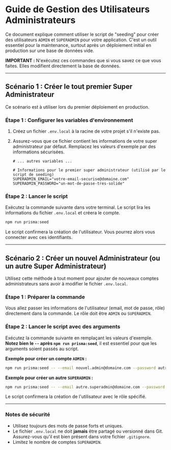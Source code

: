 # Guide de Gestion des Utilisateurs Administrateurs

Ce document explique comment utiliser le script de "seeding" pour créer des utilisateurs `ADMIN` et `SUPERADMIN` pour votre application. C'est un outil essentiel pour la maintenance, surtout après un déploiement initial en production sur une base de données vide.

**IMPORTANT :** N'exécutez ces commandes que si vous savez ce que vous faites. Elles modifient directement la base de données.

---

## Scénario 1 : Créer le tout premier Super Administrateur

Ce scénario est à utiliser lors du premier déploiement en production.

### Étape 1 : Configurer les variables d'environnement

1.  Créez un fichier `.env.local` à la racine de votre projet s'il n'existe pas.
2.  Assurez-vous que ce fichier contient les informations de votre super administrateur par défaut. Remplacez les valeurs d'exemple par des informations sécurisées.

    ```dotenv
    # ... autres variables ...

    # Informations pour le premier super administrateur (utilisé par le script de seeding)
    SUPERADMIN_EMAIL="votre-email-securise@domaine.com"
    SUPERADMIN_PASSWORD="un-mot-de-passe-tres-solide"
    ```

### Étape 2 : Lancer le script

Exécutez la commande suivante dans votre terminal. Le script lira les informations du fichier `.env.local` et créera le compte.

```bash
npm run prisma:seed
```

Le script confirmera la création de l'utilisateur. Vous pourrez alors vous connecter avec ces identifiants.

---

## Scénario 2 : Créer un nouvel Administrateur (ou un autre Super Administrateur)

Utilisez cette méthode à tout moment pour ajouter de nouveaux comptes administrateurs sans avoir à modifier le fichier `.env.local`.

### Étape 1 : Préparer la commande

Vous allez passer les informations de l'utilisateur (email, mot de passe, rôle) directement dans la commande. Le rôle doit être `ADMIN` ou `SUPERADMIN`.

### Étape 2 : Lancer le script avec des arguments

Exécutez la commande suivante en remplaçant les valeurs d'exemple. **Notez bien le `--` après `npm run prisma:seed`**, il est essentiel pour que les arguments soient passés au script.

**Exemple pour créer un compte `ADMIN` :**

```bash
npm run prisma:seed -- --email nouvel.admin@domaine.com --password autre-pass-solide --role ADMIN
```

**Exemple pour créer un autre `SUPERADMIN` :**

```bash
npm run prisma:seed -- --email autre.superadmin@domaine.com --password encore-un-pass --role SUPERADMIN
```

Le script confirmera la création de l'utilisateur avec le rôle spécifié.

---

### Notes de sécurité

-   Utilisez toujours des mots de passe forts et uniques.
-   Le fichier `.env.local` ne doit **jamais** être partagé ou versionné dans Git. Assurez-vous qu'il est bien présent dans votre fichier `.gitignore`.
-   Limitez le nombre de comptes `SUPERADMIN`.
